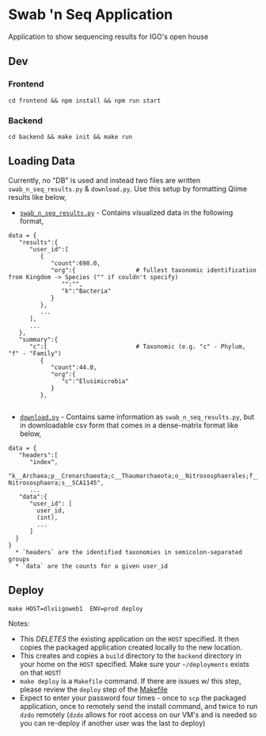 # Swab 'n Seq Application
Application to show sequencing results for IGO's open house

## Dev
### Frontend
```
cd frontend && npm install && npm run start
```
### Backend
```
cd backend && make init && make run
```

## Loading Data
Currently, no "DB" is used and instead two files are written `swab_n_seq_results.py` & `download.py`. Use this setup by formatting Qiime results like below,

* [`swab_n_seq_results.py`](https://github.com/mskcc/swabnseq/blob/master/backend/src/app/swab_n_seq_results.py) - Contains visualized data in the following format,
```
data = {
   "results":{
      "user_id":[
         {
            "count":698.0,
            "org":{                 # fullest taxonomic identification from Kingdom -> Species ("" if couldn't specify)
               "":"",
               "k":"Bacteria"
            }
         },
         ...
      ],
      ...
   },
   "summary":{
      "c":[                         # Taxonomic (e.g. "c" - Phylum, "f" - "Family")
         {
            "count":44.0,
            "org":{
               "c":"Elusimicrobia"
            }
         },
      
```

* [`download.py`](https://github.com/mskcc/swabnseq/blob/master/backend/src/app/download.py) - Contains same information as `swab_n_seq_results.py`, but in downloadable csv form that comes in a dense-matrix format like below,
```
data = {
   "headers":[
      "index",
      "k__Archaea;p__Crenarchaeota;c__Thaumarchaeota;o__Nitrososphaerales;f__Nitrososphaeraceae;g__Candidatus Nitrososphaera;s__SCA1145",
      ...
   "data":{
      "user_id": [
        user_id,
        (int),
        ...
      ]
  }
}
  * `headers` are the identified taxonomies in semicolon-separated groups
  * `data` are the counts for a given user_id
```

## Deploy
```
make HOST=dlviigoweb1  ENV=prod deploy
```

Notes:
* This *DELETES* the existing application on the `HOST` specified. It then copies the packaged application created locally to the new location.
* This creates and copies a `build` directory to the `backend` directory in your home on the `HOST` specified. Make sure your `~/deployments` exists on that `HOST`!
* `make deploy` is a `Makefile` command. If there are issues w/ this step, please review the `deploy` step of the [Makefile](https://github.com/mskcc/swabnseq/blob/master/Makefile)
* Expect to enter your password four times - once to `scp` the packaged application, once to remotely send the install command, and twice to run `dzdo` remotely (`dzdo` allows for root access on our VM's and is needed so you can re-deploy if another user was the last to deploy) 
